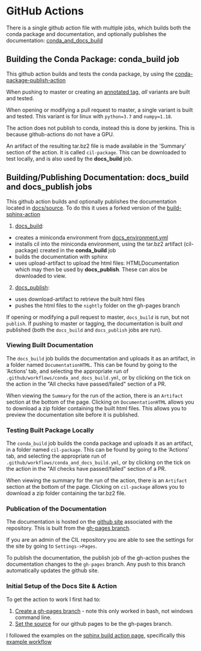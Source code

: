 # GitHub Actions

There is a single github action file with multiple jobs, which builds both the conda package and documentation, and optionally publishes the documentation: [conda_and_docs_build](https://github.com/TomographicImaging/CIL/blob/master/.github/workflows/conda_and_docs_build.yml) 

## Building the Conda Package: conda_build job
This github action builds and tests the conda package, by using the [conda-package-publish-action](https://github.com/paskino/conda-package-publish-action)

When pushing to master or creating an [annotated tag](https://git-scm.com/book/en/v2/Git-Basics-Tagging), *all* variants are built and tested.

When opening or modifying a pull request to master, a single variant is built and tested. This variant is for linux with `python=3.7` and `numpy=1.18`.

The action does not publish to conda, instead this is done by jenkins. This is because github-actions do not have a GPU.

An artifact of the resulting tar.bz2 file is made available in the 'Summary' section of the action. It is called `cil-package`. This can be downloaded to test locally, and is also used by the **docs_build** job.

## Building/Publishing Documentation: docs_build and docs_publish jobs

This github action builds and optionally publishes the documentation located in [docs/source](https://github.com/TomographicImaging/CIL/tree/master/docs/source). To do this it uses a forked version of the [build-sphinx-action](https://github.com/lauramurgatroyd/build-sphinx-action)

1. [docs_build](https://github.com/TomographicImaging/CIL/blob/master/.github/workflows/docs_build_and_publish.yml#L12): 
-  creates a miniconda environment from [docs_environment.yml](https://github.com/TomographicImaging/CIL/blob/master/.github/workflows/docs/docs_environment.yml)
-  installs cil into the miniconda environment, using the tar.bz2 artifact (cil-package) created in the **conda_build** job
-  builds the documentation with sphinx
-  uses upload-artifact to upload the html files: HTMLDocumentation which may then be used by **docs_publish**. These can alos be downloaded to view.

2. [docs_publish](https://github.com/TomographicImaging/CIL/blob/master/.github/workflows/docs_build_and_publish.yml#L40):
-  uses download-artifact to retrieve the built html files
-  pushes the html files to the `nightly` folder on the gh-pages branch

If opening or modifying a pull request to master, `docs_build` is run, but not `publish`.
If pushing to master or tagging, the documentation is built *and* published (both the `docs_build` and `docs_publish` jobs are run).

### Viewing Built Documentation
The `docs_build` job builds the documentation and uploads it as an artifact, in a folder named `DocumentationHTML`.
This can be found by going to the ‘Actions’ tab, and selecting the appropriate run of `.github/workflows/conda_and_docs_build.yml`, or by clicking on the tick on the action in the "All checks have passed/failed" section of a PR.

When viewing the `Summary` for the run of the action, there is an `Artifact` section at the bottom of the page.
Clicking on `DocumentationHTML` allows you to download a zip folder containing the built html files. This allows you to preview the documentation site before it is published.

### Testing Built Package Locally
The `conda_build` job builds the conda package and uploads it as an artifact, in a folder named `cil-package`.
This can be found by going to the ‘Actions’ tab, and selecting the appropriate run of `.github/workflows/conda_and_docs_build.yml`, or by clicking on the tick on the action in the "All checks have passed/failed" section of a PR.

When viewing the summary for the run of the action, there is an `Artifact` section at the bottom of the page.
Clicking on `cil-package` allows you to download a zip folder containing the tar.bz2 file.

### Publication of the Documentation
The documentation is hosted on the [github site](https://tomographicimaging.github.io/CIL/) associated with the repository.
This is built from the [gh-pages branch](https://github.com/TomographicImaging/CIL/tree/gh-pages). 

If you are an admin of the CIL repository you are able to see the settings for the site by going to `Settings->Pages`.

To publish the documentation, the publish job of the gh-action pushes the documentation changes to the `gh-pages` branch.
Any push to this branch automatically updates the github site.


### Initial Setup of the Docs Site & Action
To get the action to work I first had to:
1. [Create a gh-pages branch](https://gist.github.com/ramnathv/2227408) - note this only worked in bash, not windows command line.
2. [Set the source](https://github.com/TomographicImaging/CIL/settings/pages) for our github pages to be the gh-pages branch.

I followed the examples on the [sphinx build action page](https://github.com/marketplace/actions/sphinx-build), specifically this [example workflow](https://github.com/ammaraskar/sphinx-action-test/blob/master/.github/workflows/default.yml)

